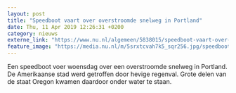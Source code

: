 ```yaml
---
layout: post
title: "Speedboot vaart over overstroomde snelweg in Portland"
date: Thu, 11 Apr 2019 12:26:31 +0200
category: nieuws
externe_link: "https://www.nu.nl/algemeen/5838015/speedboot-vaart-over-overstroomde-snelweg-in-portland.html"
feature_image: "https://media.nu.nl/m/5srxtcvah7k5_sqr256.jpg/speedboot-vaart-over-overstroomde-snelweg-in-portland.jpg"
---
```


Een speedboot voer woensdag over een overstroomde snelweg in Portland. De Amerikaanse stad werd getroffen door hevige regenval. Grote delen van de staat Oregon kwamen daardoor onder water te staan.
